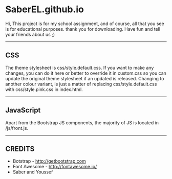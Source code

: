 # SaberEL.github.io

Hi,
This project is for my school assignment, and of course, all that you see is for educational purposes.
thank you for downloading. Have fun and tell your friends about us ;)

---------------------
 CSS
---------------------

The theme stylesheet is css/style.default.css. If you want to make any changes,
you can do it here or better to override it in custom.css so you can update the original theme stylesheet if an updated is released.
Changing to another colour variant, is just a matter of replacing css/style.default.css with css/style.pink.css in index.html.

---------------------
 JavaScript
---------------------

Apart from the Bootstrap JS components, the majority of JS is located in /js/front.js.

---------------------
 CREDITS
---------------------

- Botstrap - http://getbootstrap.com
- Font Awesome - http://fontawesome.io/
- Saber and Youssef

